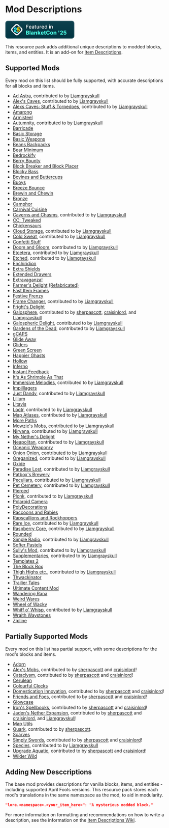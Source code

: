 # Mod Descriptions
<a href='https://modfest.net/vanity/bc25'><img height="56" src="https://raw.githubusercontent.com/worldwidepixel/badges/refs/heads/main/bc25/featured_in/cozy.svg"></a>

This resource pack adds additional unique descriptions to modded blocks, items, and entities. It is an add-on for [Item Descriptions](https://modrinth.com/mod/item-descriptions).

## Supported Mods
Every mod on this list should be fully supported, with accurate descriptions for all blocks and items.

- [Ad Astra](https://modrinth.com/mod/ad-astra), contributed to by [Liamgrayskull](https://github.com/Liamgrayskull)
- [Alex's Caves](https://modrinth.com/mod/alexs-caves), contributed to by [Liamgrayskull](https://github.com/Liamgrayskull)
- [Alexs Caves: Stuff & Torpedoes](https://modrinth.com/mod/alexscaves-torpedoes), contributed to by [Liamgrayskull](https://github.com/Liamgrayskull)
- [Amarong](https://modrinth.com/mod/amarong)
- [Armisteel](https://modrinth.com/mod/armisteel)
- [Autumnity](https://modrinth.com/mod/autumnity), contributed to by [Liamgrayskull](https://github.com/Liamgrayskull)
- [Barricade](https://modrinth.com/mod/barricade)
- [Basic Storage](https://modrinth.com/mod/basic-storage)
- [Basic Weapons](https://modrinth.com/mod/basic-weapons)
- [Beans Backpacks](https://modrinth.com/mod/beans-backpacks)
- [Bear Minimum](https://modrinth.com/mod/bear-minimum)
- [Bedrockify](https://modrinth.com/mod/bedrockify)
- [Berry Bounty](https://modrinth.com/mod/berry-bounty)
- [Block Breaker and Block Placer](https://modrinth.com/mod/breakerplacer)
- [Blocky Bass](https://modrinth.com/mod/blocky-bass)
- [Bovines and Buttercups](https://modrinth.com/mod/bovines-and-buttercups)
- [Buoys](https://modrinth.com/mod/buoys)
- [Breeze Bounce](https://modrinth.com/mod/breeze-bounce)
- [Brewin and Chewin](https://modrinth.com/mod/brewin-and-chewin)
- [Bronze](https://modrinth.com/mod/bronze)
- [Camphor](https://modrinth.com/mod/camphor)
- [Carnival Cuisine](https://modrinth.com/mod/carnival-cuisine)
- [Caverns and Chasms](https://modrinth.com/mod/caverns-and-chasms), contributed to by [Liamgrayskull](https://github.com/Liamgrayskull)
- [CC: Tweaked](https://modrinth.com/mod/cc-tweaked)
- [Chickensaurs](https://modrinth.com/mod/chickensaurs)
- [Cloud Storage](https://modrinth.com/mod/alexs-cloud-storage), contributed to by [Liamgrayskull](https://github.com/Liamgrayskull)
- [Cold Sweat](https://modrinth.com/mod/cold-sweat), contributed to by [Liamgrayskull](https://github.com/Liamgrayskull)
- [Confetti Stuff](https://modrinth.com/mod/confetti-stuff)
- [Doom and Gloom](https://modrinth.com/mod/doom-gloom), contributed to by [Liamgrayskull](https://github.com/Liamgrayskull)
- [Etcetera](https://modrinth.com/mod/etcetera), contributed to by [Liamgrayskull](https://github.com/Liamgrayskull)
- [Etched](https://modrinth.com/mod/etched), contributed to by [Liamgrayskull](https://github.com/Liamgrayskull)
- [Enchiridion](https://modrinth.com/mod/enchiridion)
- [Extra Shields](https://modrinth.com/mod/extra-shields)
- [Extended Drawers](https://modrinth.com/mod/extended-drawers)
- [Extravaganza!](https://modrinth.com/mod/extravaganza)
- [Farmer's Delight](https://modrinth.com/mod/farmers-delight) [(Refabricated)](https://modrinth.com/mod/farmers-delight-refabricated)
- [Fast Item Frames](https://modrinth.com/mod/fast-item-frames)
- [Festive Frenzy](https://modrinth.com/mod/festive-frenzy)
- [Frame Changer](https://modrinth.com/mod/frame-changer), contributed to by [Liamgrayskull](https://github.com/Liamgrayskull)
- [Fright's Delight](https://modrinth.com/mod/frights-delight)
- [Galosphere](https://modrinth.com/mod/galosphere), contributed to by [sherpascott](https://github.com/sherpascott), [craisinlord](https://www.curseforge.com/members/craisinlord/projects), and [Liamgrayskull](https://github.com/Liamgrayskull)
- [Galospheric Delight](https://modrinth.com/mod/galospheric-delight), contributed to by [Liamgrayskull](https://github.com/Liamgrayskull)
- [Gardens of the Dead](https://modrinth.com/mod/gardens-of-the-dead), contributed to by [Liamgrayskull](https://github.com/Liamgrayskull)
- [gCAPS](https://modrinth.com/mod/gcaps)
- [Glide Away](https://modrinth.com/mod/glide-away)
- [Gliders](https://modrinth.com/mod/gliders)
- [Green Screen](https://modrinth.com/mod/green-screen)
- [Happier Ghasts](https://modrinth.com/mod/happier-ghasts)
- [Hollow](https://modrinth.com/mod/hollow)
- [Inferno](https://modrinth.com/mod/inferno)
- [Instant Feedback](https://modrinth.com/mod/instant-feedback)
- [It's As Shrimple As That](https://modrinth.com/mod/its-as-shrimple-as-that)
- [Immersive Melodies](https://modrinth.com/mod/immersive-melodies), contributed to by [Liamgrayskull](https://github.com/Liamgrayskull)
- [Impilllagers](https://modrinth.com/mod/impillagers)
- [Just Dandy](https://modrinth.com/mod/just-dandy), contributed to by [Liamgrayskull](https://github.com/Liamgrayskull)
- [Lilium](https://modrinth.com/mod/lilium)
- [Litavis](https://modrinth.com/mod/litavis)
- [Lootr](https://modrinth.com/mod/lootr), contributed to by [Liamgrayskull](https://github.com/Liamgrayskull)
- [Map Atlases](https://modrinth.com/mod/map-atlases), contributed to by [Liamgrayskull](https://github.com/Liamgrayskull)
- [More Paths](https://modrinth.com/mod/more-paths)
- [Mowzie's Mobs](https://modrinth.com/mod/mowzies-mobs), contributed to by [Liamgrayskull](https://github.com/Liamgrayskull)
- [Nirvana](https://www.curseforge.com/minecraft/mc-mods/nirvana), contributed to by [Liamgrayskull](https://github.com/Liamgrayskull)
- [My Nether's Delight](https://modrinth.com/mod/my-nethers-delight)
- [Neapolitan](https://modrinth.com/mod/neapolitan), contributed to by [Liamgrayskull](https://github.com/Liamgrayskull)
- [Oceanic Weaponry](https://modrinth.com/mod/oceanic-weaponry)
- [Onion Onion](https://modrinth.com/mod/onion-onion), contributed to by [Liamgrayskull](https://github.com/Liamgrayskull)
- [Oreganized](https://modrinth.com/mod/oreganized), contributed to by [Liamgrayskull](https://github.com/Liamgrayskull)
- [Oxide](https://modrinth.com/mod/oxide)
- [Paradise Lost](https://modrinth.com/mod/paradise-lost), contributed to by [Liamgrayskull](https://github.com/Liamgrayskull)
- [Patbox's Brewery](https://modrinth.com/mod/brewery)
- [Peculiars](https://modrinth.com/mod/peculiars), contributed to by [Liamgrayskull](https://github.com/Liamgrayskull)
- [Pet Cemetery](https://modrinth.com/mod/pet-cemetery), contributed to by [Liamgrayskull](https://github.com/Liamgrayskull)
- [Pierced](https://modrinth.com/mod/pierced)
- [Plonk](https://modrinth.com/mod/plonk), contributed to by [Liamgrayskull](https://github.com/Liamgrayskull)
- [Polaroid Camera](https://modrinth.com/mod/polaroid-camera)
- [PolyDecorations](https://modrinth.com/mod/polydecorations)
- [Raccoons and Rabies](https://modrinth.com/mod/raccoons-rabies)
- [Rapscallions and Rockhoppers](https://modrinth.com/mod/rapscallions-and-rockhoppers)
- [Rare Ice](https://modrinth.com/mod/rare-ice), contributed to by [Liamgrayskull](https://github.com/Liamgrayskull)
- [Raspberry Core](https://modrinth.com/mod/raspberry-core), contributed to by [Liamgrayskull](https://github.com/Liamgrayskull)
- [Rounded](https://modrinth.com/mod/rounded-mod)
- [Simple Radio](https://modrinth.com/mod/simple-radio), contributed to by [Liamgrayskull](https://github.com/Liamgrayskull)
- [Softer Pastels](https://modrinth.com/mod/softer-pastels)
- [Sully's Mod](https://modrinth.com/mod/sullysmod), contributed to by [Liamgrayskull](https://github.com/Liamgrayskull)
- [Supplementaries](https://modrinth.com/mod/supplementaries), contributed to by [Liamgrayskull](https://github.com/Liamgrayskull)
- [Templates 2](https://modrinth.com/mod/templates-2)
- [The Block Box](https://modrinth.com/mod/the-block-box)
- [Thigh Highs etc.](https://modrinth.com/mod/thigh-highs-etc), contributed to by [Liamgrayskull](https://github.com/Liamgrayskull)
- [Thwackinator](https://modrinth.com/mod/thwackinator)
- [Trailier Tales](https://modrinth.com/mod/trailier-tales)
- [Ultimate Content Mod](https://modrinth.com/mod/ultimate-content-mod)
- [Wandering Rana](https://modrinth.com/mod/wandering-rana)
- [Weird Wares](https://modrinth.com/mod/weird-wares)
- [Wheel of Wacky](https://modrinth.com/mod/wheel-of-wacky)
- [Whiff o' Whisp](https://modrinth.com/mod/whiffowisp), contributed to by [Liamgrayskull](https://github.com/Liamgrayskull)
- [Wraith Waystones](https://modrinth.com/mod/fwaystones)
- [Zipline](https://modrinth.com/mod/zipline)


## Partially Supported Mods
Every mod on this list has partial support, with some descriptions for the mod's blocks and items.

- [Adorn](https://modrinth.com/mod/adorn)
- [Alex's Mobs](https://modrinth.com/mod/alexs-mobs), contributed to by [sherpascott](https://github.com/sherpascott) and [craisinlord](https://www.curseforge.com/members/craisinlord/projects)!
- [Cataclysm](https://modrinth.com/mod/catacylsm), contributed to by [sherpascott](https://github.com/sherpascott) and [craisinlord](https://www.curseforge.com/members/craisinlord/projects)!
- [Cerulean](https://modrinth.com/mod/cerulean)
- [Colourful Clocks](https://modrinth.com/mod/colourful-clocks)
- [Domestication Innovation](https://modrinth.com/mod/domestication-innovation), contributed to by [sherpascott](https://github.com/sherpascott) and [craisinlord](https://www.curseforge.com/members/craisinlord/projects)!
- [Friends and Foes](https://modrinth.com/mod/friends-and-foes), contributed to by [sherpascott](https://github.com/sherpascott) and [craisinlord](https://www.curseforge.com/members/craisinlord/projects)!
- [Glowcase](https://modrinth.com/mod/glowcase)
- [Iron's Spellbooks](https://modrinth.com/mod/irons-spellbooks), contributed to by [sherpascott](https://github.com/sherpascott) and [craisinlord](https://www.curseforge.com/members/craisinlord/projects)!
- [Jaden's Nether Expansion](https://modrinth.com/mod/jadens-nether-expansion), contributed to by [sherpascott](https://github.com/sherpascott) and [craisinlord](https://www.curseforge.com/members/craisinlord/projects), and [Liamgrayskull](https://github.com/Liamgrayskull)!
- [Map Utils](https://modrinth.com/mod/map-utils)
- [Quark](https://modrinth.com/mod/quark), contributed to by [sherpascott](https://github.com/sherpascott).
- [Scarves](https://modrinth.com/mod/scarves)
- [Simply Swords](https://modrinth.com/mod/simply-swords), contributed to by [sherpascott](https://github.com/sherpascott) and [craisinlord](https://www.curseforge.com/members/craisinlord/projects)!
- [Species](https://modrinth.com/mod/species), contributed to by [Liamgrayskull](https://github.com/Liamgrayskull)
- [Upgrade Aquatic](https://modrinth.com/mod/upgrade-aquatic), contributed to by [sherpascott](https://github.com/sherpascott) and [craisinlord](https://www.curseforge.com/members/craisinlord/projects)!
- [Wilder Wild](https://modrinth.com/mod/wilder-wild)


## Adding New Desccriptions

The base mod provides descriptions for vanilla blocks, items, and entities - including supported April Fools versions. This resource pack stores each mod's translations in the same namespace as the mod, to aid in modularity.

```json
"lore.<namespace>.<your_item_here>": "A mysterious modded block."
```

For more information on formatting and recommendations on how to write a description, see the information on the [Item Descriptions Wiki](https://moddedmc.wiki/en/project/item-descriptions/docs/Writing-Descriptions).
